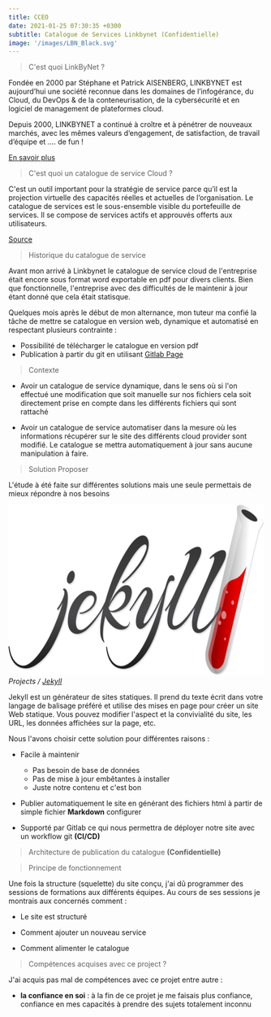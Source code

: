 ```yaml
---
title: CCEO
date: 2021-01-25 07:30:35 +0300
subtitle: Catalogue de Services Linkbynet (Confidentielle)
image: '/images/LBN_Black.svg'
---
```


> C'est quoi LinkByNet ?

Fondée en 2000 par Stéphane et Patrick AISENBERG, LINKBYNET est aujourd’hui une société reconnue dans les domaines de l’infogérance, du Cloud, du DevOps & de la conteneurisation, de la cybersécurité et en logiciel de management de plateformes cloud.

Depuis 2000, LINKBYNET a continué à croître et à pénétrer de nouveaux marchés, avec les mêmes valeurs d’engagement, de satisfaction, de travail d’équipe et …. de fun !

[En savoir plus](https://www.linkbynet.com/fr/a-propos)

> C'est quoi un catalogue de service Cloud ?

C'est un outil important pour la stratégie de service parce qu’il est la projection virtuelle des capacités réelles et actuelles de l’organisation. Le catalogue de services est le sous-ensemble visible du portefeuille de services. Il se compose de services actifs et approuvés offerts aux utilisateurs.

[Source](https://www.bing.com/search?q=c%27est+quoi+un+catalogue+de+service+%3F&qs=n&form=QBRE&sp=-1&pq=c%27est+quoi+un+catalogue+de+service+%3F&sc=0-36&sk=&cvid=44F57EA8B72B41978DDDD504A9477F92)

> Historique du catalogue de service 

Avant mon arrivé à Linkbynet le catalogue de service cloud de l'entreprise était encore sous format word exportable en pdf pour divers clients. Bien que fonctionnelle, l'entreprise avec des difficultés de le maintenir à jour étant donné que cela était statisque. 

Quelques mois après le début de mon alternance, mon tuteur ma confié la tâche de mettre se catalogue en version web, dynamique et automatisé en respectant plusieurs contrainte : 

- Possibilité de télécharger le catalogue en version pdf 
- Publication à partir du git en utilisant [Gitlab Page](https://docs.gitlab.com/ee/user/project/pages/)

> Contexte

  - Avoir un catalogue de service dynamique, dans le sens où si l'on effectué une modification que soit manuelle sur nos fichiers cela soit directement prise en compte dans les différents fichiers qui sont rattaché 

  - Avoir un catalogue de service automatiser dans la mesure où les informations récupérer sur le site des différents cloud provider sont modifié. Le catalogue se mettra automatiquement à jour sans aucune manipulation à faire.

> Solution Proposer

L'étude à été faite sur différentes solutions mais une seule permettais de mieux répondre à nos besoins

<div class="gallery-box">
  <div class="gallery">
    <img src="/images/jekyll.svg" alt="Project">
  </div>
  <em>Projects / <a href="https://jekyllrb.com/" target="_blank">Jekyll</a></em>
</div>

Jekyll est un générateur de sites statiques. Il prend du texte écrit dans votre langage de balisage préféré et utilise des mises en page pour créer un site Web statique. Vous pouvez modifier l'aspect et la convivialité du site, les URL, les données affichées sur la page, etc.

Nous l'avons choisir cette solution pour différentes raisons :

- Facile à maintenir 
  * Pas besoin de base de données
  * Pas de mise à jour embêtantes à installer
  * Juste notre contenu et c'est bon 

- Publier automatiquement le site en générant des fichiers html à partir de simple fichier **Markdown** configurer 

- Supporté par Gitlab ce qui nous permettra de déployer notre site avec un workflow git **(CI/CD)**

> Architecture de publication du catalogue **(Confidentielle)**

> Principe de fonctionnement 

Une fois la structure (squelette) du site conçu, j'ai dû programmer des sessions de formations aux différents équipes. Au cours de ses sessions je montrais aux concernés comment :

- Le site est structuré

- Comment ajouter un nouveau service

- Comment alimenter le catalogue

> Compétences acquises avec ce project ?

J'ai acquis pas mal de compétences avec ce projet entre autre :

- **la confiance en soi** : à la fin de ce projet je me faisais plus confiance, confiance en mes capacités à prendre des sujets totalement inconnu 